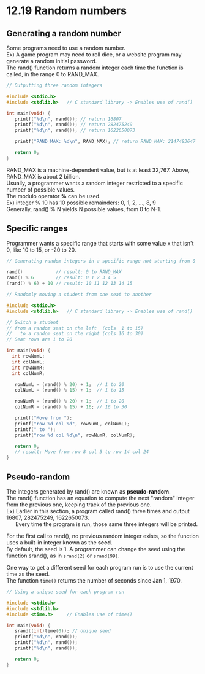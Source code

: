 # 12.19 Random numbers

## Generating a random number
Some programs need to use a random number.   
Ex) A game program may need to roll dice, or a website program may generate a random initial password.   
The rand() function returns a random integer each time the function is called, in the range 0 to RAND_MAX.   
```c
// Outputting three random integers

#include <stdio.h>
#include <stdlib.h>   // C standard library -> Enables use of rand()

int main(void) {
   printf("%d\n", rand()); // return 16807
   printf("%d\n", rand()); // return 282475249
   printf("%d\n", rand()); // return 1622650073

   printf("RAND_MAX: %d\n", RAND_MAX); // return RAND_MAX: 2147483647

   return 0;
}
```

RAND_MAX is a machine-dependent value, but is at least 32,767. Above, RAND_MAX is about 2 billion.   
Usually, a programmer wants a random integer restricted to a specific number of possible values.   
The modulo operator **%** can be used.   
Ex) integer % 10 has 10 possible remainders: 0, 1, 2, ..., 8, 9   
Generally, rand() % N yields N possible values, from 0 to N-1.   

## Specific ranges
Programmer wants a specific range that starts with some value x that isn't 0, like 10 to 15, or -20 to 20.   
```c
// Generating random integers in a specific range not starting from 0

rand()            // result: 0 to RAND_MAX
rand() % 6        // result: 0 1 2 3 4 5
(rand() % 6) + 10 // result: 10 11 12 13 14 15
```

```c
// Randomly moving a student from one seat to another

#include <stdio.h>
#include <stdlib.h>   // C standard library -> Enables use of rand()

// Switch a student
// from a random seat on the left  (cols  1 to 15)
//   to a random seat on the right (cols 16 to 30)
// Seat rows are 1 to 20

int main(void) {
  int rowNumL;
  int colNumL;
  int rowNumR;
  int colNumR;

   rowNumL = (rand() % 20) + 1;  // 1 to 20
   colNumL = (rand() % 15) + 1;  // 1 to 15

   rowNumR = (rand() % 20) + 1;  // 1 to 20
   colNumR = (rand() % 15) + 16; // 16 to 30

   printf("Move from ");
   printf("row %d col %d", rowNumL, colNumL);
   printf(" to ");
   printf("row %d col %d\n", rowNumR, colNumR);

   return 0;
   // result: Move from row 8 col 5 to row 14 col 24
}
```

## Pseudo-random
The integers generated by rand() are known as **pseudo-random**.   
The rand() function has an equation to compute the next "random" integer from the previous one, keeping track of the previous one.   
Ex) Earlier in this section, a program called rand() three times and output 16807, 282475249, 1622650073.   
&nbsp;&nbsp;&nbsp;&nbsp;&nbsp;&nbsp;Every time the program is run, those same three integers will be printed.

For the first call to rand(), no previous random integer exists, so the function uses a built-in integer known as the **seed**.   
By default, the seed is 1. A programmer can change the seed using the function srand(), as in ``srand(2)`` or ``srand(99)``.   

One way to get a different seed for each program run is to use the current time as the seed.   
The function ``time()`` returns the number of seconds since Jan 1, 1970.   
```c
// Using a unique seed for each program run

#include <stdio.h>
#include <stdlib.h>   
#include <time.h>     // Enables use of time()

int main(void) {
   srand((int)time(0)); // Unique seed
   printf("%d\n", rand());
   printf("%d\n", rand());
   printf("%d\n", rand());

   return 0;
}
```
